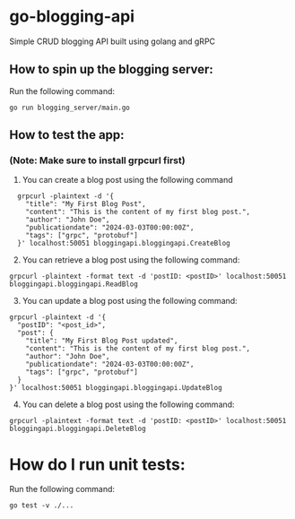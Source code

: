 # go-blogging-api

Simple CRUD blogging API built using golang and gRPC

## How to spin up the blogging server:

Run the following command:

```
go run blogging_server/main.go
```

## How to test the app:
### (Note: Make sure to install grpcurl first)

1. You can create a blog post using the following command

```
  grpcurl -plaintext -d '{
    "title": "My First Blog Post",
    "content": "This is the content of my first blog post.",
    "author": "John Doe",
    "publicationdate": "2024-03-03T00:00:00Z",
    "tags": ["grpc", "protobuf"]
  }' localhost:50051 bloggingapi.bloggingapi.CreateBlog
```


2. You can retrieve a blog post using the following command:

```
grpcurl -plaintext -format text -d 'postID: <postID>' localhost:50051 bloggingapi.bloggingapi.ReadBlog
```

3. You can update a blog post using the following command:

```
grpcurl -plaintext -d '{
  "postID": "<post_id>",
  "post": {
    "title": "My First Blog Post updated",
    "content": "This is the content of my first blog post.",
    "author": "John Doe",
    "publicationdate": "2024-03-03T00:00:00Z",
    "tags": ["grpc", "protobuf"]
  }
}' localhost:50051 bloggingapi.bloggingapi.UpdateBlog
```

4. You can delete a blog post using the following command:

```
grpcurl -plaintext -format text -d 'postID: <postID>' localhost:50051 bloggingapi.bloggingapi.DeleteBlog
```

# How do I run unit tests:

Run the following command:

```
go test -v ./...
```
